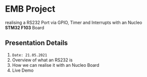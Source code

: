# EMB Project
realising a RS232 Port via GPIO, Timer and Interrupts with an Nucleo **STM32 F103** Board
## Presentation Details 
1. `Date: 21.05.2021`
2.  Overview of what an RS232 is
3. How we can realise it with an Nucleo Board
4. Live Demo 


